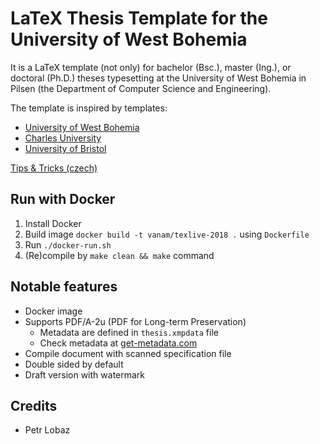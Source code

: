 # LaTeX Thesis Template for the University of West Bohemia

It is a LaTeX template (not only) for bachelor (Bsc.), master (Ing.), or doctoral (Ph.D.) theses typesetting at the University of West Bohemia in Pilsen (the Department of Computer Science and Engineering).

The template is inspired by templates:
- [University of West Bohemia](https://courseware.zcu.cz/CoursewarePortlets2/DownloadDokumentu?id=119619)
- [Charles University](https://www.mff.cuni.cz/studium/bcmgr/prace/vzor-dp.zip)
- [University of Bristol](https://www.overleaf.com/latex/templates/university-of-bristol-thesis-template/kzqrfvyxxcdm#.Wm7TPXXwZto)

[Tips & Tricks (czech)](https://www.herout.net/tao-diplomky/)

## Run with Docker

1) Install Docker
2) Build image `docker build -t vanam/texlive-2018 .` using `Dockerfile`
3) Run `./docker-run.sh`
4) (Re)compile by `make clean && make` command

## Notable features

* Docker image
* Supports PDF/A-2u (PDF for Long-term Preservation)
  - Metadata are defined in `thesis.xmpdata` file
  - Check metadata at [get-metadata.com](https://www.get-metadata.com/)
* Compile document with scanned specification file
* Double sided by default
* Draft version with watermark

## Credits

- Petr Lobaz
